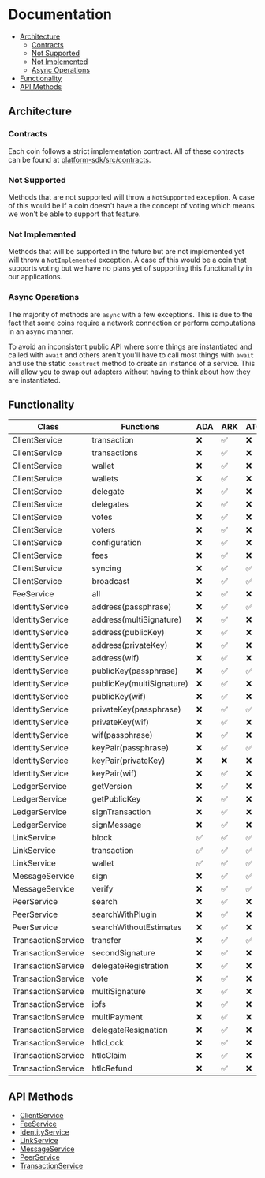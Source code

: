 # Documentation

<!-- START doctoc generated TOC please keep comment here to allow auto update -->
<!-- DON'T EDIT THIS SECTION, INSTEAD RE-RUN doctoc TO UPDATE -->


- [Architecture](#architecture)
  - [Contracts](#contracts)
  - [Not Supported](#not-supported)
  - [Not Implemented](#not-implemented)
  - [Async Operations](#async-operations)
- [Functionality](#functionality)
- [API Methods](#api-methods)

<!-- END doctoc generated TOC please keep comment here to allow auto update -->

## Architecture

### Contracts

Each coin follows a strict implementation contract. All of these contracts can be found at [platform-sdk/src/contracts](https://github.com/ArkEcosystem/platform-sdk/tree/master/packages/platform-sdk/src/contracts).

### Not Supported

Methods that are not supported will throw a `NotSupported` exception. A case of this would be if a coin doesn't have a the concept of voting which means we won't be able to support that feature.

### Not Implemented

Methods that will be supported in the future but are not implemented yet will throw a `NotImplemented` exception. A case of this would be a coin that supports voting but we have no plans yet of supporting this functionality in our applications.

### Async Operations

The majority of methods are `async` with a few exceptions. This is due to the fact that some coins require a network connection or perform computations in an async manner.

To avoid an inconsistent public API where some things are instantiated and called with `await` and others aren't you'll have to call most things with `await` and use the static `construct` method to create an instance of a service. This will allow you to swap out adapters without having to think about how they are instantiated.

## Functionality

| Class              | Functions                 | ADA                | ARK                | ATOM               | BTC                | EOS                | ETH                | LSK                | NEO                | TRX                | XMR                | XRP                |
| ------------------ | ------------------------- | ------------------ | ------------------ | ------------------ | ------------------ | ------------------ | ------------------ | ------------------ | ------------------ | ------------------ | ------------------ | ------------------ |
| ClientService      | transaction               | :x:                | :white_check_mark: | :x:                | :white_check_mark: | :x:                | :x:                | :white_check_mark: | :x:                | :white_check_mark: | :x:                | :white_check_mark: |
| ClientService      | transactions              | :x:                | :white_check_mark: | :x:                | :x:                | :x:                | :x:                | :white_check_mark: | :x:                | :x:                | :x:                | :white_check_mark: |
| ClientService      | wallet                    | :x:                | :white_check_mark: | :x:                | :white_check_mark: | :white_check_mark: | :x:                | :white_check_mark: | :x:                | :white_check_mark: | :x:                | :white_check_mark: |
| ClientService      | wallets                   | :x:                | :white_check_mark: | :x:                | :x:                | :x:                | :x:                | :white_check_mark: | :x:                | :x:                | :x:                | :x:                |
| ClientService      | delegate                  | :x:                | :white_check_mark: | :x:                | :x:                | :x:                | :x:                | :white_check_mark: | :x:                | :x:                | :x:                | :x:                |
| ClientService      | delegates                 | :x:                | :white_check_mark: | :x:                | :x:                | :x:                | :x:                | :white_check_mark: | :x:                | :x:                | :x:                | :x:                |
| ClientService      | votes                     | :x:                | :white_check_mark: | :x:                | :x:                | :x:                | :x:                | :x:                | :x:                | :x:                | :x:                | :x:                |
| ClientService      | voters                    | :x:                | :white_check_mark: | :x:                | :x:                | :x:                | :x:                | :x:                | :x:                | :x:                | :x:                | :x:                |
| ClientService      | configuration             | :x:                | :white_check_mark: | :x:                | :x:                | :x:                | :x:                | :x:                | :x:                | :x:                | :x:                | :x:                |
| ClientService      | fees                      | :x:                | :white_check_mark: | :x:                | :x:                | :x:                | :x:                | :x:                | :x:                | :x:                | :x:                | :x:                |
| ClientService      | syncing                   | :x:                | :white_check_mark: | :white_check_mark: | :x:                | :x:                | :x:                | :x:                | :x:                | :x:                | :x:                | :x:                |
| ClientService      | broadcast                 | :x:                | :white_check_mark: | :white_check_mark: | :white_check_mark: | :white_check_mark: | :x:                | :white_check_mark: | :x:                | :x:                | :x:                | :white_check_mark: |
| FeeService         | all                       | :x:                | :white_check_mark: | :x:                | :x:                | :x:                | :x:                | :x:                | :x:                | :x:                | :x:                | :x:                |
| IdentityService    | address(passphrase)       | :x:                | :white_check_mark: | :white_check_mark: | :white_check_mark: | :x:                | :x:                | :white_check_mark: | :x:                | :x:                | :x:                | :white_check_mark: |
| IdentityService    | address(multiSignature)   | :x:                | :white_check_mark: | :x:                | :white_check_mark: | :x:                | :x:                | :x:                | :x:                | :x:                | :x:                | :x:                |
| IdentityService    | address(publicKey)        | :x:                | :white_check_mark: | :x:                | :white_check_mark: | :x:                | :white_check_mark: | :x:                | :x:                | :x:                | :x:                | :white_check_mark: |
| IdentityService    | address(privateKey)       | :x:                | :white_check_mark: | :x:                | :white_check_mark: | :x:                | :white_check_mark: | :x:                | :x:                | :x:                | :x:                | :x:                |
| IdentityService    | address(wif)              | :x:                | :white_check_mark: | :x:                | :white_check_mark: | :x:                | :x:                | :x:                | :x:                | :x:                | :x:                | :x:                |
| IdentityService    | publicKey(passphrase)     | :x:                | :white_check_mark: | :white_check_mark: | :white_check_mark: | :x:                | :x:                | :white_check_mark: | :x:                | :x:                | :x:                | :x:                |
| IdentityService    | publicKey(multiSignature) | :x:                | :white_check_mark: | :x:                | :x:                | :x:                | :x:                | :x:                | :x:                | :x:                | :x:                | :x:                |
| IdentityService    | publicKey(wif)            | :x:                | :white_check_mark: | :x:                | :white_check_mark: | :x:                | :x:                | :x:                | :x:                | :x:                | :x:                | :x:                |
| IdentityService    | privateKey(passphrase)    | :x:                | :white_check_mark: | :white_check_mark: | :white_check_mark: | :x:                | :x:                | :white_check_mark: | :x:                | :x:                | :x:                | :x:                |
| IdentityService    | privateKey(wif)           | :x:                | :white_check_mark: | :x:                | :white_check_mark: | :x:                | :x:                | :x:                | :x:                | :x:                | :x:                | :x:                |
| IdentityService    | wif(passphrase)           | :x:                | :white_check_mark: | :x:                | :white_check_mark: | :x:                | :x:                | :x:                | :x:                | :x:                | :x:                | :x:                |
| IdentityService    | keyPair(passphrase)       | :x:                | :white_check_mark: | :white_check_mark: | :white_check_mark: | :x:                | :x:                | :white_check_mark: | :x:                | :x:                | :x:                | :white_check_mark: |
| IdentityService    | keyPair(privateKey)       | :x:                | :x:                | :x:                | :white_check_mark: | :x:                | :white_check_mark: | :x:                | :x:                | :x:                | :x:                | :x:                |
| IdentityService    | keyPair(wif)              | :x:                | :white_check_mark: | :x:                | :white_check_mark: | :x:                | :x:                | :x:                | :x:                | :x:                | :x:                | :x:                |
| LedgerService      | getVersion                | :x:                | :white_check_mark: | :x:                | :x:                | :x:                | :x:                | :x:                | :x:                | :x:                | :x:                | :x:                |
| LedgerService      | getPublicKey              | :x:                | :white_check_mark: | :x:                | :x:                | :x:                | :x:                | :x:                | :x:                | :x:                | :x:                | :x:                |
| LedgerService      | signTransaction           | :x:                | :white_check_mark: | :x:                | :x:                | :x:                | :x:                | :x:                | :x:                | :x:                | :x:                | :x:                |
| LedgerService      | signMessage               | :x:                | :white_check_mark: | :x:                | :x:                | :x:                | :x:                | :x:                | :x:                | :x:                | :x:                | :x:                |
| LinkService        | block                     | :white_check_mark: | :white_check_mark: | :white_check_mark: | :white_check_mark: | :white_check_mark: | :white_check_mark: | :white_check_mark: | :white_check_mark: | :white_check_mark: | :white_check_mark: | :white_check_mark: |
| LinkService        | transaction               | :white_check_mark: | :white_check_mark: | :white_check_mark: | :white_check_mark: | :white_check_mark: | :white_check_mark: | :white_check_mark: | :white_check_mark: | :white_check_mark: | :white_check_mark: | :white_check_mark: |
| LinkService        | wallet                    | :white_check_mark: | :white_check_mark: | :white_check_mark: | :white_check_mark: | :white_check_mark: | :white_check_mark: | :white_check_mark: | :white_check_mark: | :white_check_mark: | :white_check_mark: | :white_check_mark: |
| MessageService     | sign                      | :x:                | :white_check_mark: | :white_check_mark: | :white_check_mark: | :white_check_mark: | :white_check_mark: | :white_check_mark: | :x:                | :x:                | :x:                | :white_check_mark: |
| MessageService     | verify                    | :x:                | :white_check_mark: | :white_check_mark: | :white_check_mark: | :white_check_mark: | :white_check_mark: | :white_check_mark: | :x:                | :x:                | :x:                | :white_check_mark: |
| PeerService        | search                    | :x:                | :white_check_mark: | :x:                | :x:                | :x:                | :x:                | :x:                | :x:                | :x:                | :x:                | :x:                |
| PeerService        | searchWithPlugin          | :x:                | :white_check_mark: | :x:                | :x:                | :x:                | :x:                | :x:                | :x:                | :x:                | :x:                | :x:                |
| PeerService        | searchWithoutEstimates    | :x:                | :white_check_mark: | :x:                | :x:                | :x:                | :x:                | :x:                | :x:                | :x:                | :x:                | :x:                |
| TransactionService | transfer                  | :x:                | :white_check_mark: | :white_check_mark: | :white_check_mark: | :x:                | :white_check_mark: | :white_check_mark: | :x:                | :white_check_mark: | :x:                | :white_check_mark: |
| TransactionService | secondSignature           | :x:                | :white_check_mark: | :x:                | :x:                | :x:                | :x:                | :white_check_mark: | :x:                | :x:                | :x:                | :x:                |
| TransactionService | delegateRegistration      | :x:                | :white_check_mark: | :x:                | :x:                | :x:                | :x:                | :white_check_mark: | :x:                | :x:                | :x:                | :x:                |
| TransactionService | vote                      | :x:                | :white_check_mark: | :x:                | :x:                | :x:                | :x:                | :white_check_mark: | :x:                | :x:                | :x:                | :x:                |
| TransactionService | multiSignature            | :x:                | :white_check_mark: | :x:                | :x:                | :x:                | :x:                | :white_check_mark: | :x:                | :x:                | :x:                | :x:                |
| TransactionService | ipfs                      | :x:                | :white_check_mark: | :x:                | :x:                | :x:                | :x:                | :x:                | :x:                | :x:                | :x:                | :x:                |
| TransactionService | multiPayment              | :x:                | :white_check_mark: | :x:                | :x:                | :x:                | :x:                | :x:                | :x:                | :x:                | :x:                | :x:                |
| TransactionService | delegateResignation       | :x:                | :white_check_mark: | :x:                | :x:                | :x:                | :x:                | :x:                | :x:                | :x:                | :x:                | :x:                |
| TransactionService | htlcLock                  | :x:                | :white_check_mark: | :x:                | :x:                | :x:                | :x:                | :x:                | :x:                | :x:                | :x:                | :x:                |
| TransactionService | htlcClaim                 | :x:                | :white_check_mark: | :x:                | :x:                | :x:                | :x:                | :x:                | :x:                | :x:                | :x:                | :x:                |
| TransactionService | htlcRefund                | :x:                | :white_check_mark: | :x:                | :x:                | :x:                | :x:                | :x:                | :x:                | :x:                | :x:                | :x:                |

## API Methods

-   [ClientService](./services/client.md)
-   [FeeService](./services/fee.md)
-   [IdentityService](./services/identity.md)
-   [LinkService](./services/link.md)
-   [MessageService](./services/message.md)
-   [PeerService](./services/peer.md)
-   [TransactionService](./services/transaction.md)
